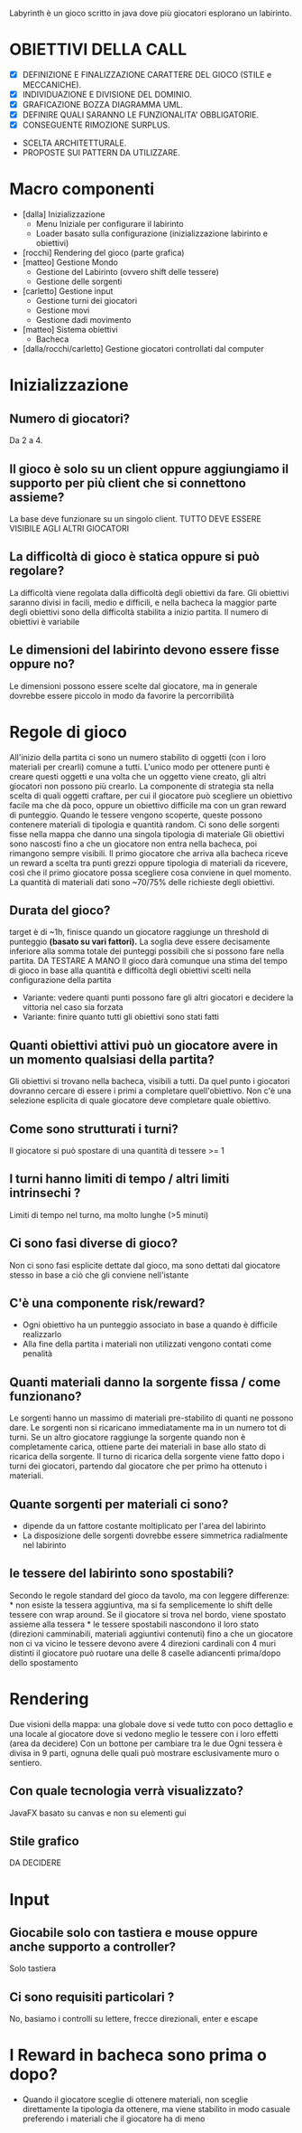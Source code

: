 Labyrinth è un gioco scritto in java dove più giocatori esplorano un labirinto.

# OBIETTIVI DELLA CALL
- [x] DEFINIZIONE E FINALIZZAZIONE CARATTERE DEL GIOCO (STILE e MECCANICHE).
- [x] INDIVIDUAZIONE E DIVISIONE DEL DOMINIO.
- [x] GRAFICAZIONE BOZZA DIAGRAMMA UML.
- [x] DEFINIRE QUALI SARANNO LE FUNZIONALITA' OBBLIGATORIE.
- [x] CONSEGUENTE RIMOZIONE SURPLUS.
- SCELTA ARCHITETTURALE.
- PROPOSTE SUI PATTERN DA UTILIZZARE.

# Macro componenti
+ [dalla] Inizializzazione
    - Menu Iniziale per configurare il labirinto
    - Loader basato sulla configurazione (inizializzazione labirinto e obiettivi)
+ [rocchi] Rendering del gioco (parte grafica)
+ [matteo] Gestione Mondo
    - Gestione del Labirinto (ovvero shift delle tessere)
    - Gestione delle sorgenti
+ [carletto] Gestione input
    - Gestione turni dei giocatori
    - Gestione movi
    - Gestione dadi movimento
+ [matteo] Sistema obiettivi
    - Bacheca
+ [dalla/rocchi/carletto] Gestione giocatori controllati dal computer

# Inizializzazione
## Numero di giocatori?
Da 2 a 4.
## Il gioco è solo su un client oppure aggiungiamo il supporto per più client che si connettono assieme?
La base deve funzionare su un singolo client. TUTTO DEVE ESSERE VISIBILE AGLI ALTRI GIOCATORI
## La difficoltà di gioco è statica oppure si può regolare?
La difficoltà viene regolata dalla difficoltà degli obiettivi da fare. Gli obiettivi saranno divisi in facili, medio e difficili, e nella bacheca la maggior parte degli obiettivi sono della difficoltà stabilita a inizio partita. Il numero di obiettivi è variabile
## Le dimensioni del labirinto devono essere fisse oppure no?
Le dimensioni possono essere scelte dal giocatore, ma in generale dovrebbe essere piccolo in modo da favorire la percorribilità

# Regole di gioco
All'inizio della partita ci sono un numero stabilito di oggetti (con i loro materiali per crearli) comune a tutti.
L'unico modo per ottenere punti è creare questi oggetti e una volta che un oggetto viene creato, gli altri giocatori non possono più crearlo.
La componente di strategia sta nella scelta di quali oggetti craftare, per cui il giocatore può scegliere un obiettivo facile ma che dà poco, oppure un obiettivo difficile ma con un gran reward di punteggio.
Quando le tessere vengono scoperte, queste possono contenere materiali di tipologia e quantità random. Ci sono delle sorgenti fisse nella mappa che danno una singola tipologia di materiale
Gli obiettivi sono nascosti fino a che un giocatore non entra nella bacheca, poi rimangono sempre visibili.
Il primo giocatore che arriva alla bacheca riceve un reward a scelta tra punti grezzi oppure tipologia di materiali da ricevere, così che il primo giocatore possa scegliere cosa conviene in quel momento.
La quantità di materiali dati sono ~70/75% delle richieste degli obiettivi.

## Durata del gioco?
target è di ~1h, finisce quando un giocatore raggiunge un threshold di punteggio **(basato su vari fattori).** La soglia deve essere decisamente inferiore alla somma totale dei punteggi possibili che si possono fare nella partita.
DA TESTARE A MANO
Il gioco darà comunque una stima del tempo di gioco in base alla quantità e difficoltà degli obiettivi scelti nella configurazione della partita
* Variante: vedere quanti punti possono fare gli altri giocatori e decidere la vittoria nel caso sia forzata
* Variante: finire quanto tutti gli obiettivi sono stati fatti

## Quanti obiettivi attivi può un giocatore avere in un momento qualsiasi della partita?
Gli obiettivi si trovano nella bacheca, visibili a tutti.
Da quel punto i giocatori dovranno cercare di essere i primi a completare quell'obiettivo. Non c'è una selezione esplicita di quale giocatore deve completare quale obiettivo.

## Come sono strutturati i turni?
Il giocatore si può spostare di una quantità di tessere >= 1
## I turni hanno limiti di tempo / altri limiti intrinsechi ?
Limiti di tempo nel turno, ma molto lunghe (>5 minuti)
## Ci sono fasi diverse di gioco?
Non ci sono fasi esplicite dettate dal gioco, ma sono dettati dal giocatore stesso in base a ciò che gli conviene nell'istante
## C'è una componente risk/reward?
* Ogni obiettivo ha un punteggio associato in base a quando è difficile realizzarlo
* Alla fine della partita i materiali non utilizzati vengono contati come penalità

## Quanti materiali danno la sorgente fissa / come funzionano?
Le sorgenti hanno un massimo di materiali pre-stabilito di quanti ne possono dare. Le sorgenti non si ricaricano immediatamente ma in un numero tot di turni.
Se un altro giocatore raggiunge la sorgente quando non è completamente carica, ottiene parte dei materiali in base allo stato di ricarica della sorgente.
Il turno di ricarica della sorgente viene fatto dopo i turni dei giocatori, partendo dal giocatore che per primo ha ottenuto i materiali.

## Quante sorgenti per materiali ci sono?
* dipende da un fattore costante moltiplicato per l'area del labirinto
* La disposizione delle sorgenti dovrebbe essere simmetrica radialmente nel labirinto

## le tessere del labirinto sono spostabili?
Secondo le regole standard del gioco da tavolo, ma con leggere differenze:
    * non esiste la tessera aggiuntiva, ma si fa semplicemente lo shift delle  tessere con wrap around. Se il giocatore si trova nel bordo, viene spostato assieme alla tessera
    * le tessere spostabili nascondono il loro stato (direzioni camminabili, materiali aggiuntivi contenuti) fino a che un giocatore non ci va vicino
le tessere devono avere 4 direzioni cardinali con 4 muri distinti
il giocatore può ruotare una delle 8 caselle adiancenti prima/dopo dello spostamento

# Rendering
Due visioni della mappa: una globale dove si vede tutto con poco dettaglio e una locale al giocatore dove si vedono meglio le tessere con i loro effetti (area da decidere) Con un bottone per cambiare tra le due
Ogni tessera è divisa in 9 parti, ognuna delle quali può mostrare esclusivamente muro o sentiero.
## Con quale tecnologia verrà visualizzato?
JavaFX basato su canvas e non su elementi gui
## Stile grafico
DA DECIDERE

# Input
## Giocabile solo con tastiera e mouse oppure anche supporto a controller?
Solo tastiera
## Ci sono requisiti particolari ?
No, basiamo i controlli su lettere, frecce direzionali, enter e escape

# I Reward in bacheca sono prima o dopo?
- Quando il giocatore sceglie di ottenere materiali, non sceglie direttamente la tipologia da ottenere, ma viene stabilito in modo casuale preferendo i materiali che il giocatore ha di meno
